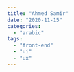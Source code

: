 ```yaml
---
title: "Ahmed Samir"
date: "2020-11-15"
categories: 
  - "arabic"
tags: 
  - "front-end"
  - "ui"
  - "ux"
---
```



